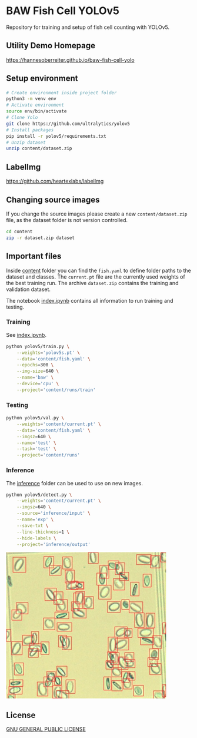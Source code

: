 # BAW Fish Cell YOLOv5

Repository for training and setup of fish cell counting with YOLOv5.

## Utility Demo Homepage

<https://hannesoberreiter.github.io/baw-fish-cell-yolo>

## Setup environment

```bash
# Create environment inside project folder
python3 -m venv env
# Activate environment
source env/bin/activate
# Clone Yolo
git clone https://github.com/ultralytics/yolov5
# Install packages
pip install -r yolov5/requirements.txt
# Unzip dataset
unzip content/dataset.zip
```

## LabelImg

<https://github.com/heartexlabs/labelImg>

## Changing source images

If you change the source images please create a new `content/dataset.zip` file, as the dataset folder is not version controlled.

```bash
cd content
zip -r dataset.zip dataset
```

## Important files

Inside [content](content) folder you can find the `fish.yaml` to define folder paths to the dataset and classes. The `current.pt` file are the currently used weights of the best training run. The archive `dataset.zip` contains the training and validation dataset.

The notebook [index.ipynb](index.ipynb) contains all information to run training and testing.

### Training

See [index.ipynb](index.ipynb).

```bash
python yolov5/train.py \
    --weights='yolov5s.pt' \
    --data='content/fish.yaml' \
    --epochs=300 \
    --img-size=640 \
    --name='baw' \
    --device='cpu' \
    --project='content/runs/train'
```

### Testing

```bash
python yolov5/val.py \
    --weights='content/current.pt' \
    --data='content/fish.yaml' \
    --imgsz=640 \
    --name='test' \
    --task='test' \
    --project='content/runs'
```

### Inference

The [inference](inference) folder can be used to use on new images.

```bash
python yolov5/detect.py \
    --weights='content/current.pt' \
    --imgsz=640 \
    --source='inference/input' \
    --name='exp' \
    --save-txt \
    --line-thickness=1 \
    --hide-labels \
    --project='inference/output'
```

![example inference result](inference/example_result.jpg)

## License

[GNU GENERAL PUBLIC LICENSE](LICENSE.md)

